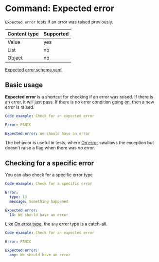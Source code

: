 # Command: Expected error

`Expected error` tests if an error was raised previously.

| Content type | Supported |
|--------------|-----------|
| Value        | yes       |
| List         | no        |
| Object       | no        |

[Expected error.schema.yaml](schema/Expected%20error.schema.yaml)

## Basic usage

**Expected error** is a shortcut for checking if an error was raised. If there is an error, it will just pass. If there
is no error condition going on, then a new error is raised.

```yaml instacli
Code example: Check for an expected error

Error: PANIC

Expected error: We should have an error
```

The behavior is useful in tests, where [On error](../errors/On%20error.md) swallows the exception but doesn't raise a
flag when there was _no_ error.

## Checking for a specific error

You can also check for a specific error type

```yaml instacli
Code example: Check for a specific error

Error:
  type: 13
  message: Something happened

Expected error:
  13: We should have an error
```

Like [On error type](../errors/On%20error%20type.md), the `any` error type is a catch-all.

```yaml instacli
Code example: Check for an expected error

Error: PANIC

Expected error:
  any: We should have an error
```
